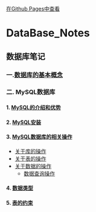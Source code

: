 [在Github Pages中查看](https://azurlin.github.io/Database_Notes)

# DataBase_Notes



## 数据库笔记


### 一.[数据库的基本概念](bas.md)

### 二. MySQL数据库
#### 1. [MySQL的介绍和优势](bas.md)
#### 2. [MySQL安装](install.md)
#### 3. [MySQL数据库的相关操作](op.md)
- [关于库的操作](op.md/#1-关于库的操作)<br/>
- [关于表的操作](op.md/#2-关于表的操作)<br/>
- [关于数据的操作](op.md/#3-关于数据的操作)
	- [数据查询操作](select.md) 

#### 4. [数据类型](datatype.md)
#### 5. [表的约束](tablecon.md)






